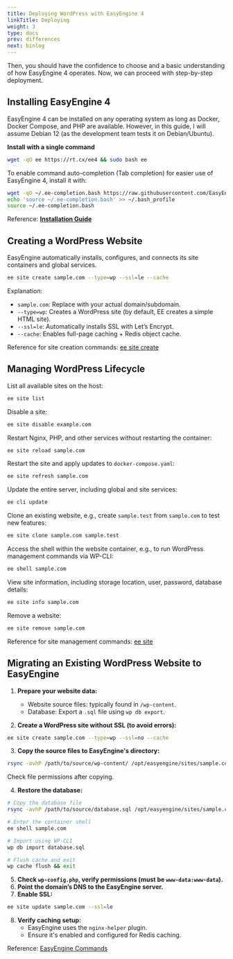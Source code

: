 ```yaml
---
title: Deploying WordPress with EasyEngine 4
linkTitle: Deploying
weight: 3
type: docs
prev: differences
next: binlog
---
```


Then, you should have the confidence to choose and a basic understanding of how EasyEngine 4 operates. Now, we can proceed with step-by-step deployment.  

## Installing EasyEngine 4  

EasyEngine 4 can be installed on any operating system as long as Docker, Docker Compose, and PHP are available. However, in this guide, I will assume Debian 12 (as the development team tests it on Debian/Ubuntu).  

**Install with a single command**

```bash
wget -qO ee https://rt.cx/ee4 && sudo bash ee
```  

To enable command auto-completion (Tab completion) for easier use of EasyEngine 4, install it with:  

```bash
wget -qO ~/.ee-completion.bash https://raw.githubusercontent.com/EasyEngine/easyengine/master/utils/ee-completion.bash
echo 'source ~/.ee-completion.bash' >> ~/.bash_profile
source ~/.ee-completion.bash
```  

Reference: [**Installation Guide**](https://easyengine.io/handbook/install/)  

## Creating a WordPress Website  

EasyEngine automatically installs, configures, and connects its site containers and global services.  

```bash
ee site create sample.com --type=wp --ssl=le --cache
```  

Explanation:  
- `sample.com`: Replace with your actual domain/subdomain.  
- `--type=wp`: Creates a WordPress site (by default, EE creates a simple HTML site).  
- `--ssl=le`: Automatically installs SSL with Let’s Encrypt.  
- `--cache`: Enables full-page caching + Redis object cache.  

Reference for site creation commands: [ee site create](https://easyengine.io/commands/site/create/)  

## Managing WordPress Lifecycle  

List all available sites on the host:  

```bash
ee site list
```  

Disable a site:  

```bash
ee site disable example.com
```  

Restart Nginx, PHP, and other services without restarting the container:  

```bash
ee site reload sample.com
```  

Restart the site and apply updates to `docker-compose.yaml`:  

```bash
ee site refresh sample.com
```  

Update the entire server, including global and site services:  

```bash
ee cli update
```  

Clone an existing website, e.g., create `sample.test` from `sample.com` to test new features:  

```bash
ee site clone sample.com sample.test
```  

Access the shell within the website container, e.g., to run WordPress management commands via WP-CLI:  

```bash
ee shell sample.com
```  

View site information, including storage location, user, password, database details:  

```bash
ee site info sample.com
```  

Remove a website:  

```bash
ee site remove sample.com
```  

Reference for site management commands: [ee site](https://easyengine.io/commands/site/)  

## Migrating an Existing WordPress Website to EasyEngine  

1. **Prepare your website data:**  
   - Website source files: typically found in `/wp-content`.  
   - Database: Export a `.sql` file using `wp db export`.  

2. **Create a WordPress site without SSL (to avoid errors):**  

```bash
ee site create sample.com --type=wp --ssl=no --cache
```  

3. **Copy the source files to EasyEngine's directory:**  

```bash
rsync -avhP /path/to/source/wp-content/ /opt/easyengine/sites/sample.com/app/htdocs/wp-content/
```  

Check file permissions after copying.  

4. **Restore the database:**  

```bash
# Copy the database file
rsync -avhP /path/to/source/database.sql /opt/easyengine/sites/sample.com/app/htdocs/

# Enter the container shell
ee shell sample.com

# Import using WP-CLI
wp db import database.sql

# Flush cache and exit
wp cache flush && exit
```  

5. **Check `wp-config.php`, verify permissions (must be `www-data:www-data`).**  
6. **Point the domain’s DNS to the EasyEngine server.**  
7. **Enable SSL:**  

```bash
ee site update sample.com --ssl=le
```  

8. **Verify caching setup:**  
   - EasyEngine uses the `nginx-helper` plugin.  
   - Ensure it's enabled and configured for Redis caching.  

Reference: [EasyEngine Commands](https://easyengine.io/commands/)